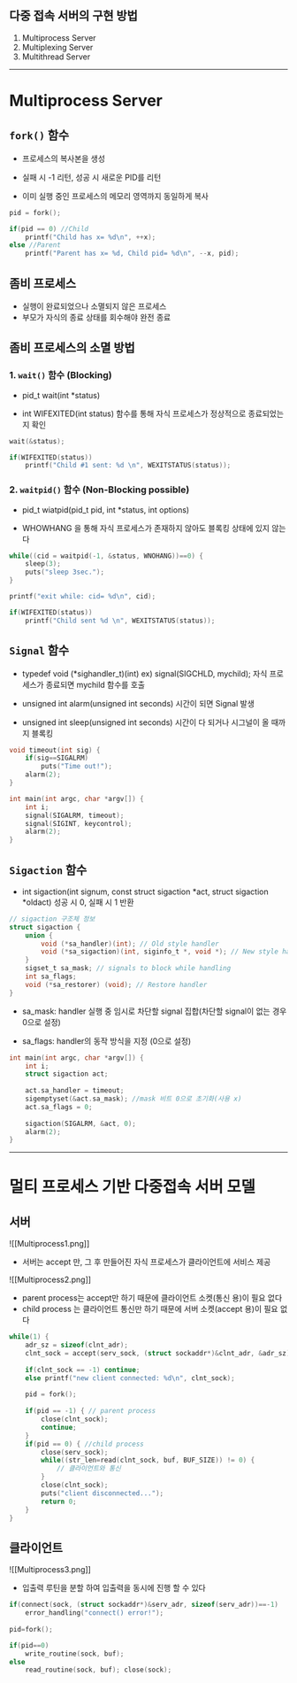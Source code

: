 ## 다중 접속 서버의 구현 방법

1. Multiprocess Server
2. Multiplexing Server
3. Multithread Server

---
# Multiprocess Server

## `fork()` 함수

- 프로세스의 복사본을 생성
	
- 실패 시 -1 리턴, 성공 시 새로운 PID를 리턴
	
- 이미 실행 중인 프로세스의 메모리 영역까지 동일하게 복사

```c
pid = fork(); 

if(pid == 0) //Child
	printf("Child has x= %d\n", ++x); 
else //Parent
	printf("Parent has x= %d, Child pid= %d\n", --x, pid);
```

## 좀비 프로세스

- 실행이 완료되었으나 소멸되지 않은 프로세스
- 부모가 자식의 종료 상태를 회수해야 완전 종료

## 좀비 프로세스의 소멸 방법

### 1. `wait()` 함수 (Blocking)

- pid_t wait(int \*status)
	
- int WIFEXITED(int status) 함수를 통해 자식 프로세스가 정상적으로 종료되었는지 확인

```c
wait(&status); 

if(WIFEXITED(status)) 
	printf("Child #1 sent: %d \n", WEXITSTATUS(status));
```


### 2. `waitpid()` 함수 (Non-Blocking possible)

- pid_t wiatpid(pid_t pid, int \*status, int options)
	
-  WHOWHANG 을 통해 자식 프로세스가 존재하지 않아도 블록킹 상태에 있지 않는다

```c
while((cid = waitpid(-1, &status, WNOHANG))==0) { 
	sleep(3); 
	puts("sleep 3sec."); 
} 

printf("exit while: cid= %d\n", cid); 

if(WIFEXITED(status)) 
	printf("Child sent %d \n", WEXITSTATUS(status));
```

## `Signal` 함수

- typedef void (\*sighandler_t)(int)
	ex) signal(SIGCHLD, mychild); 자식 프로세스가 종료되면 mychild 함수를 호출
	
- unsigned int alarm(unsigned int seconds)
	시간이 되면 Signal 발생
	
- unsigned int sleep(unsigned int seconds)
	시간이 다 되거나 시그널이 올 때까지 블록킹

```c
void timeout(int sig) { 
	if(sig==SIGALRM) 
		puts("Time out!"); 
	alarm(2); 
}

int main(int argc, char *argv[]) { 
	int i; 
	signal(SIGALRM, timeout); 
	signal(SIGINT, keycontrol); 
	alarm(2);
}
```

## `Sigaction` 함수

- int sigaction(int signum, const struct sigaction \*act, struct sigaction \*oldact)
	 성공 시 0, 실패 시 1 반환

```c
// sigaction 구조체 정보
struct sigaction { 
	union { 
		void (*sa_handler)(int); // Old style handler 
		void (*sa_sigaction)(int, siginfo_t *, void *); // New style handler 
	} 
	sigset_t sa_mask; // signals to block while handling 
	int sa_flags;
	void (*sa_restorer) (void); // Restore handler 
}
```

- sa_mask: handler 실행 중 임시로 차단할 signal 집합(차단할 signal이 없는 경우 0으로 설정)
	
- sa_flags: handler의 동작 방식을 지정 (0으로 설정)

```c
int main(int argc, char *argv[]) { 
	int i; 
	struct sigaction act; 
	
	act.sa_handler = timeout; 
	sigemptyset(&act.sa_mask); //mask 비트 0으로 초기화(사용 x)
	act.sa_flags = 0; 
	
	sigaction(SIGALRM, &act, 0); 
	alarm(2);
}
```

---
# 멀티 프로세스 기반 다중접속 서버 모델

## 서버


![[Multiprocess1.png]]

- 서버는 accept 만, 그 후 만들어진 자식 프로세스가 클라이언트에 서비스 제공

![[Multiprocess2.png]]

- parent process는 accept만 하기 때문에 클라이언트 소켓(통신 용)이 필요 없다
- child process 는 클라이언트 통신만 하기 때문에 서버 소켓(accept 용)이 필요 없다

```c
while(1) { 
	adr_sz = sizeof(clnt_adr); 
	clnt_sock = accept(serv_sock, (struct sockaddr*)&clnt_adr, &adr_sz); 
	
	if(clnt_sock == -1) continue; 
	else printf("new client connected: %d\n", clnt_sock);
	
	pid = fork(); 
	
	if(pid == -1) { // parent process
		close(clnt_sock);
		continue; 
	} 
	if(pid == 0) { //child process
		close(serv_sock); 
		while((str_len=read(clnt_sock, buf, BUF_SIZE)) != 0) { 
			// 클라이언트와 통신
		} 
		close(clnt_sock); 
		puts("client disconnected...");
		return 0; 
	}
}
```

## 클라이언트

![[Multiprocess3.png]]

- 입출력 루틴을 분할 하여 입출력을 동시에 진행 할 수 있다

```c
if(connect(sock, (struct sockaddr*)&serv_adr, sizeof(serv_adr))==-1) 
	error_handling("connect() error!"); 
	
pid=fork(); 

if(pid==0) 
	write_routine(sock, buf); 
else 
	read_routine(sock, buf); close(sock);
```